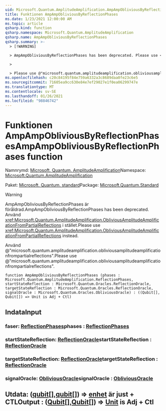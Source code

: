 ```yaml
---
uid: Microsoft.Quantum.AmplitudeAmplification.AmpAmpObliviousByReflectionPhases
title: Funktionen AmpAmpObliviousByReflectionPhases
ms.date: 1/23/2021 12:00:00 AM
ms.topic: article
qsharp.kind: function
qsharp.namespace: Microsoft.Quantum.AmplitudeAmplification
qsharp.name: AmpAmpObliviousByReflectionPhases
qsharp.summary: >-
  > [!WARNING]

  > AmpAmpObliviousByReflectionPhases has been deprecated. Please use <xref:Microsoft.Quantum.AmplitudeAmplification.ObliviousAmplitudeAmplificationFromPartialReflections> instead.

  >

  > Please use @"microsoft.quantum.amplitudeamplification.obliviousamplitudeamplificationfrompartialreflections".
ms.openlocfilehash: c20c84195f84e759a6332a3c8689daa0fe23c6e5
ms.sourcegitcommit: 71605ea9cc630e84e7ef29027e1f0ea06299747e
ms.translationtype: MT
ms.contentlocale: sv-SE
ms.lasthandoff: 01/26/2021
ms.locfileid: "98846742"
---
```

# <a name="ampampobliviousbyreflectionphases-function"></a><span data-ttu-id="48a0a-102">Funktionen AmpAmpObliviousByReflectionPhases</span><span class="sxs-lookup"><span data-stu-id="48a0a-102">AmpAmpObliviousByReflectionPhases function</span></span>

<span data-ttu-id="48a0a-103">Namnrymd: [Microsoft. Quantum. AmplitudeAmplification](xref:Microsoft.Quantum.AmplitudeAmplification)</span><span class="sxs-lookup"><span data-stu-id="48a0a-103">Namespace: [Microsoft.Quantum.AmplitudeAmplification](xref:Microsoft.Quantum.AmplitudeAmplification)</span></span>

<span data-ttu-id="48a0a-104">Paket: [Microsoft. Quantum. standard](https://nuget.org/packages/Microsoft.Quantum.Standard)</span><span class="sxs-lookup"><span data-stu-id="48a0a-104">Package: [Microsoft.Quantum.Standard](https://nuget.org/packages/Microsoft.Quantum.Standard)</span></span>


> [!WARNING]
> <span data-ttu-id="48a0a-105">AmpAmpObliviousByReflectionPhases är föråldrad.</span><span class="sxs-lookup"><span data-stu-id="48a0a-105">AmpAmpObliviousByReflectionPhases has been deprecated.</span></span> <span data-ttu-id="48a0a-106">Använd <xref:Microsoft.Quantum.AmplitudeAmplification.ObliviousAmplitudeAmplificationFromPartialReflections> i stället.</span><span class="sxs-lookup"><span data-stu-id="48a0a-106">Please use <xref:Microsoft.Quantum.AmplitudeAmplification.ObliviousAmplitudeAmplificationFromPartialReflections> instead.</span></span>
>
> <span data-ttu-id="48a0a-107">Använd @"microsoft.quantum.amplitudeamplification.obliviousamplitudeamplificationfrompartialreflections".</span><span class="sxs-lookup"><span data-stu-id="48a0a-107">Please use @"microsoft.quantum.amplitudeamplification.obliviousamplitudeamplificationfrompartialreflections".</span></span>



```qsharp
function AmpAmpObliviousByReflectionPhases (phases : Microsoft.Quantum.AmplitudeAmplification.ReflectionPhases, startStateReflection : Microsoft.Quantum.Oracles.ReflectionOracle, targetStateReflection : Microsoft.Quantum.Oracles.ReflectionOracle, signalOracle : Microsoft.Quantum.Oracles.ObliviousOracle) : ((Qubit[], Qubit[]) => Unit is Adj + Ctl)
```


## <a name="input"></a><span data-ttu-id="48a0a-108">Indata</span><span class="sxs-lookup"><span data-stu-id="48a0a-108">Input</span></span>

### <a name="phases--reflectionphases"></a><span data-ttu-id="48a0a-109">faser: [ReflectionPhases](xref:Microsoft.Quantum.AmplitudeAmplification.ReflectionPhases)</span><span class="sxs-lookup"><span data-stu-id="48a0a-109">phases : [ReflectionPhases](xref:Microsoft.Quantum.AmplitudeAmplification.ReflectionPhases)</span></span>




### <a name="startstatereflection--reflectionoracle"></a><span data-ttu-id="48a0a-110">startStateReflection: [ReflectionOracle](xref:Microsoft.Quantum.Oracles.ReflectionOracle)</span><span class="sxs-lookup"><span data-stu-id="48a0a-110">startStateReflection : [ReflectionOracle](xref:Microsoft.Quantum.Oracles.ReflectionOracle)</span></span>




### <a name="targetstatereflection--reflectionoracle"></a><span data-ttu-id="48a0a-111">targetStateReflection: [ReflectionOracle](xref:Microsoft.Quantum.Oracles.ReflectionOracle)</span><span class="sxs-lookup"><span data-stu-id="48a0a-111">targetStateReflection : [ReflectionOracle](xref:Microsoft.Quantum.Oracles.ReflectionOracle)</span></span>




### <a name="signaloracle--obliviousoracle"></a><span data-ttu-id="48a0a-112">signalOracle: [ObliviousOracle](xref:Microsoft.Quantum.Oracles.ObliviousOracle)</span><span class="sxs-lookup"><span data-stu-id="48a0a-112">signalOracle : [ObliviousOracle](xref:Microsoft.Quantum.Oracles.ObliviousOracle)</span></span>





## <a name="output--qubitqubit--unit--is-adj--ctl"></a><span data-ttu-id="48a0a-113">Utdata: ([qubit](xref:microsoft.quantum.lang-ref.qubit)[],[qubit](xref:microsoft.quantum.lang-ref.qubit)[]) => [enhet](xref:microsoft.quantum.lang-ref.unit)  är just + CTL</span><span class="sxs-lookup"><span data-stu-id="48a0a-113">Output : ([Qubit](xref:microsoft.quantum.lang-ref.qubit)[],[Qubit](xref:microsoft.quantum.lang-ref.qubit)[]) => [Unit](xref:microsoft.quantum.lang-ref.unit)  is Adj + Ctl</span></span>

